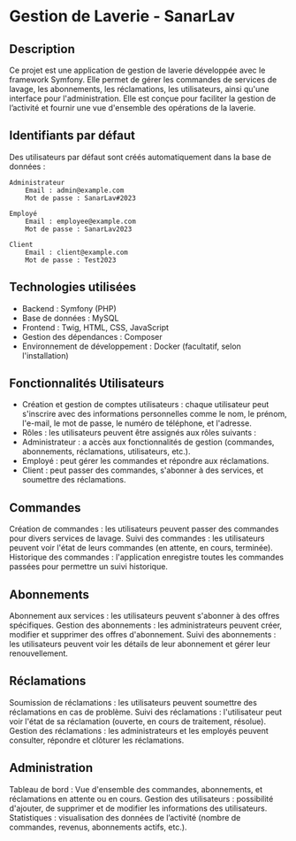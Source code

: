 
# Gestion de Laverie - SanarLav

## Description

Ce projet est une application de gestion de laverie développée avec le framework Symfony. Elle permet de gérer les commandes de services de lavage, les abonnements, les réclamations, les utilisateurs, ainsi qu'une interface pour l'administration. Elle est conçue pour faciliter la gestion de l’activité et fournir une vue d'ensemble des opérations de la laverie.

## Identifiants par défaut

Des utilisateurs par défaut sont créés automatiquement dans la base de données :

    Administrateur
        Email : admin@example.com
        Mot de passe : SanarLav#2023

    Employé
        Email : employee@example.com
        Mot de passe : SanarLav2023

    Client
        Email : client@example.com
        Mot de passe : Test2023

## Technologies utilisées

* Backend : Symfony (PHP)
* Base de données : MySQL
* Frontend : Twig, HTML, CSS, JavaScript
* Gestion des dépendances : Composer
* Environnement de développement : Docker (facultatif, selon l'installation)

## Fonctionnalités Utilisateurs

 * Création et gestion de comptes utilisateurs : chaque utilisateur peut s'inscrire avec des informations personnelles comme le nom, le prénom, l'e-mail, le mot de passe, le numéro de téléphone, et l'adresse.
 * Rôles : les utilisateurs peuvent être assignés aux rôles suivants :
 * Administrateur : a accès aux fonctionnalités de gestion (commandes, abonnements, réclamations, utilisateurs, etc.).
* Employé : peut gérer les commandes et répondre aux réclamations.
* Client : peut passer des commandes, s'abonner à des services, et soumettre des réclamations.

## Commandes

Création de commandes : les utilisateurs peuvent passer des commandes pour divers services de lavage.
Suivi des commandes : les utilisateurs peuvent voir l'état de leurs commandes (en attente, en cours, terminée).
Historique des commandes : l'application enregistre toutes les commandes passées pour permettre un suivi historique.

## Abonnements

Abonnement aux services : les utilisateurs peuvent s'abonner à des offres spécifiques.
Gestion des abonnements : les administrateurs peuvent créer, modifier et supprimer des offres d'abonnement.
Suivi des abonnements : les utilisateurs peuvent voir les détails de leur abonnement et gérer leur renouvellement.

## Réclamations

Soumission de réclamations : les utilisateurs peuvent soumettre des réclamations en cas de problème.
Suivi des réclamations : l'utilisateur peut voir l'état de sa réclamation (ouverte, en cours de traitement, résolue).
Gestion des réclamations : les administrateurs et les employés peuvent consulter, répondre et clôturer les réclamations.

## Administration

Tableau de bord : Vue d'ensemble des commandes, abonnements, et réclamations en attente ou en cours.
Gestion des utilisateurs : possibilité d'ajouter, de supprimer et de modifier les informations des utilisateurs.
Statistiques : visualisation des données de l’activité (nombre de commandes, revenus, abonnements actifs, etc.).


